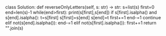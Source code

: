 class Solution:
def reverseOnlyLetters(self, s: str) -> str:
s=list(s)
first=0
end=len(s)-1
while(end>first):
print(s[first],s[end])
if s[first].isalpha() and s[end].isalpha():
t=s[first]
s[first]=s[end]
s[end]=t
first+=1
end-=1
continue
elif not(s[end].isalpha()):
end-=1
elif not(s[first].isalpha()):
first+=1
return "".join(s)